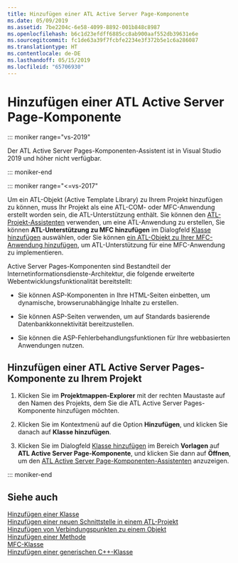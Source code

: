 ```yaml
---
title: Hinzufügen einer ATL Active Server Page-Komponente
ms.date: 05/09/2019
ms.assetid: 7be2204c-6e58-4099-8892-001b848c8987
ms.openlocfilehash: b6c1d23efdff6885cc8ab900aaf552db39631e6e
ms.sourcegitcommit: fc1de63a39f7fcbfe2234e3f372b5e1c6a286087
ms.translationtype: HT
ms.contentlocale: de-DE
ms.lasthandoff: 05/15/2019
ms.locfileid: "65706930"
---
```

# <a name="adding-an-atl-active-server-page-component"></a>Hinzufügen einer ATL Active Server Page-Komponente


::: moniker range="vs-2019"

Der ATL Active Server Pages-Komponenten-Assistent ist in Visual Studio 2019 und höher nicht verfügbar.

::: moniker-end

::: moniker range="<=vs-2017"

Um ein ATL-Objekt (Active Template Library) zu Ihrem Projekt hinzufügen zu können, muss Ihr Projekt als eine ATL-COM- oder MFC-Anwendung erstellt worden sein, die ATL-Unterstützung enthält. Sie können den [ATL-Projekt-Assistenten](../../atl/reference/atl-project-wizard.md) verwenden, um eine ATL-Anwendung zu erstellen, Sie können **ATL-Unterstützung zu MFC hinzufügen** im Dialogfeld [Klasse hinzufügen](../../ide/add-class-dialog-box.md) auswählen, oder Sie können [ein ATL-Objekt zu Ihrer MFC-Anwendung hinzufügen](../../mfc/reference/adding-atl-support-to-your-mfc-project.md), um ATL-Unterstützung für eine MFC-Anwendung zu implementieren.

Active Server Pages-Komponenten sind Bestandteil der Internetinformationsdienste-Architektur, die folgende erweiterte Webentwicklungsfunktionalität bereitstellt:

- Sie können ASP-Komponenten in Ihre HTML-Seiten einbetten, um dynamische, browserunabhängige Inhalte zu erstellen.

- Sie können ASP-Seiten verwenden, um auf Standards basierende Datenbankkonnektivität bereitzustellen.

- Sie können die ASP-Fehlerbehandlungsfunktionen für Ihre webbasierten Anwendungen nutzen.

## <a name="to-add-an-atl-active-server-pages-component-to-your-project"></a>Hinzufügen einer ATL Active Server Pages-Komponente zu Ihrem Projekt

1. Klicken Sie im **Projektmappen-Explorer** mit der rechten Maustaste auf den Namen des Projekts, dem Sie die ATL Active Server Pages-Komponente hinzufügen möchten.

1. Klicken Sie im Kontextmenü auf die Option **Hinzufügen**, und klicken Sie danach auf **Klasse hinzufügen**.

1. Klicken Sie im Dialogfeld [Klasse hinzufügen](../../ide/add-class-dialog-box.md) im Bereich **Vorlagen** auf **ATL Active Server Page-Komponente**, und klicken Sie dann auf **Öffnen**, um den [ATL Active Server Page-Komponenten-Assistenten](../../atl/reference/atl-active-server-page-component-wizard.md) anzuzeigen.

::: moniker-end

## <a name="see-also"></a>Siehe auch

[Hinzufügen einer Klasse](../../ide/adding-a-class-visual-cpp.md)<br/>
[Hinzufügen einer neuen Schnittstelle in einem ATL-Projekt](../../atl/reference/adding-a-new-interface-in-an-atl-project.md)<br/>
[Hinzufügen von Verbindungspunkten zu einem Objekt](../../atl/adding-connection-points-to-an-object.md)<br/>
[Hinzufügen einer Methode](../../ide/adding-a-method-visual-cpp.md)<br/>
[MFC-Klasse](../../mfc/reference/adding-an-mfc-class.md)<br/>
[Hinzufügen einer generischen C++-Klasse](../../ide/adding-a-generic-cpp-class.md)
